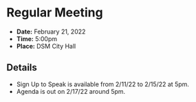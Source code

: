 # Regular Meeting

- **Date:** February 21, 2022
- **Time:** 5:00pm 
- **Place:** DSM City Hall

## Details

- Sign Up to Speak is available from 2/11/22 to 2/15/22 at 5pm.
- Agenda is out on 2/17/22 around 5pm.
